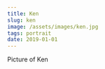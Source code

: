 ```yaml
---
title: Ken
slug: ken
image: /assets/images/ken.jpg
tags: portrait
date: 2019-01-01
---
```

Picture of Ken
